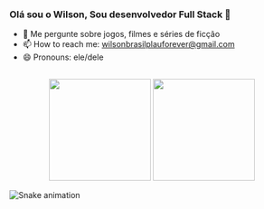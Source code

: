 ### Olá sou o Wilson, Sou desenvolvedor Full Stack 👋

- 💬 Me pergunte sobre jogos, filmes e séries de ficção
- 📫 How to reach me: wilsonbrasilplauforever@gmail.com
- 😄 Pronouns: ele/dele

##

<div align="center">
  <picture>
    <source 
      height="180em"
      srcset="https://github-readme-stats.vercel.app/api?username=wilsonmesquita03&show_icons=true&theme=radical&count_private=true&bg_color=0a0116"
      media="(prefers-color-scheme: dark)"
    />
    <source
      height="180em"
      srcset="https://github-readme-stats.vercel.app/api?username=wilsonmesquita03&show_icons=true&theme=radical&count_private=true"
      media="(prefers-color-scheme: light), (prefers-color-scheme: no-preference)"
    />
    <img height="180em" src="https://github-readme-stats.vercel.app/api?username=wilsonmesquita03&show_icons=true&count_private=true" />
  </picture>
  <picture>
    <source 
      height="180em"
      srcset="https://github-readme-stats.vercel.app/api/top-langs?username=wilsonmesquita03&show_icons=true&theme=radical&count_private=true&layout=compact&bg_color=0a0116"
      media="(prefers-color-scheme: dark)"
    />
    <source
      height="180em"
      srcset="https://github-readme-stats.vercel.app/api/top-langs?username=wilsonmesquita03&show_icons=true&theme=radical&count_private=true&layout=compact"
      media="(prefers-color-scheme: light), (prefers-color-scheme: no-preference)"
    />
    <img height="180em" src="https://github-readme-stats.vercel.app/api/top-langs?username=wilsonmesquita03&show_icons=true&count_private=true&layout=compact" />
  </picture>
</div>

![Snake animation](https://github.com/wilsonmesquita03/wilsonmesquita03/blob/output/github-contribution-grid-snake.svg)



